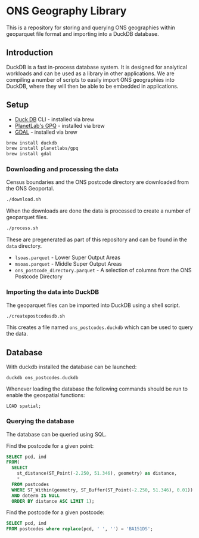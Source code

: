 # ONS Geography Library

This is a repository for storing and querying ONS geographies within geoparquet file format and importing into a DuckDB database.

## Introduction

DuckDB is a fast in-process database system. It is designed for analytical workloads and can be used as a library in other applications. We are compiling a number of scripts to easily import ONS geographies into DuckDB, where they will then be able to be embedded in applications.

## Setup

- [Duck DB](https://duckdb.org/) CLI - installed via brew
- [PlanetLab's GPQ](https://github.com/planetlabs/gpq) - installed via brew
- [GDAL](https://gdal.org/) - installed via brew

```bash
brew install duckdb
brew install planetlabs/gpq
brew install gdal
```

### Downloading and processing the data

Census boundaries and the ONS postcode directory are downloaded from the ONS Geoportal.

```bash
./download.sh
```

When the downloads are done the data is processed to create a number of geoparquet files.

```bash
./process.sh
```

These are pregenerated as part of this repository and can be found in the `data` directory.

- `lsoas.parquet` - Lower Super Output Areas
- `msoas.parquet` - Middle Super Output Areas
- `ons_postcode_directory.parquet` - A selection of columns from the ONS Postcode Directory

### Importing the data into DuckDB

The geoparquet files can be imported into DuckDB using a shell script.

```bash
./createpostcodesdb.sh
```

This creates a file named `ons_postcodes.duckdb` which can be used to query the data.

## Database

With duckdb installed the database can be launched:

```
duckdb ons_postcodes.duckdb
```

Whenever loading the database the following commands should be run to enable the geospatial functions:

```
LOAD spatial;
```

### Querying the database

The database can be queried using SQL.

Find the postcode for a given point:

```sql
SELECT pcd, imd
FROM(
  SELECT
    st_distance(ST_Point(-2.250, 51.346), geometry) as distance,
    *
  FROM postcodes
  WHERE ST_Within(geometry, ST_Buffer(ST_Point(-2.250, 51.346), 0.01))
  AND doterm IS NULL
  ORDER BY distance ASC LIMIT 1);
```

Find the postcode for a given postcode:

```sql
SELECT pcd, imd
FROM postcodes where replace(pcd, ' ', '') = 'BA151DS';
```
